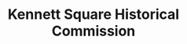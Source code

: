 ---
layout: repo
title: "Kennett Square Historical Commission"
id: 14296
permalink: repos/14296/
---